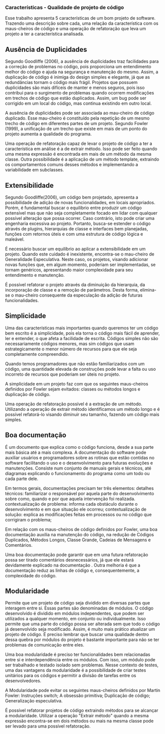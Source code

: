 ### Características - Qualidade de projeto de código

Esse trabalho apresenta 5 características de um bom projeto de software. Trazendo uma descrição sobre cada, uma relação da característica com os maus-cheiros de código e uma operação de refatoração que leva um projeto a ter a característica analisada.

## Ausência de Duplicidades

Segundo Goodliffe (2006), a ausência de duplicidades traz facilidades para a correção de problemas no código, pois proporciona um entendimento melhor do código e ajuda na segurança e manutenção do mesmo. Assim, a duplicação de código é inimiga do design simples e elegante, já que as redundâncias tornam o código mais frágil. Projetos que possuem duplicidades são mais difíceis de manter e menos seguros, pois isso contribui para o surgimento de problemas quando ocorrem modificações em trechos de código que estão duplicados. Assim, um bug pode ser corrigido em um local do código, mas continua existindo em outro local. 

A ausência de duplicidades pode ser associada ao mau-cheiro de código duplicado. Esse mau-cheiro é constituído pela repetição de um mesmo trecho de código em diferentes partes de um projeto. Segundo Fowler (1999), a unificação de um trecho que existe em mais de um ponto do projeto aumenta a qualidade do programa.

Uma operação de refatoração capaz de levar o projeto de código a ter a característica em análise é a de extrair método. Isso pode ser feito quando uma mesma expressão é encontrada em mais de um método da mesma classe. Outra possibilidade é a aplicação de um método template, extraindo os comportamentos comuns desses métodos e implementando a variabilidade em subclasses. 

## Extensibilidade

Segundo Goodliffe(2006), um código bem projetado, apresenta a possibilidade de adição de novas funcionalidades, em locais apropriados. Porém, é fundamental buscar o equilíbrio entre produzir um código extensível mas que não seja completamente focado em lidar com qualquer possível alteração que possa ocorrer. Caso contrário, isto pode criar uma engenharia excessiva ao projeto. Portanto, busca-se estender o código através de plugins, hierarquias de classe e interfaces bem planejadas, funções com retornos úteis e com uma estrutura de código lógica e maleável.

É necessário buscar um equilíbrio ao aplicar a extensibilidade em um projeto. Quando este cuidado é inexistente, encontra-se o mau-cheiro de Generalidade Especulativa. Neste caso, os projetos, visando adicionar novas funções que, em algum momento, poderiam ser implementadas, se tornam genéricos, apresentando maior complexidade para seu entendimento e manutenção.

É possível refatorar o projeto através da diminuição da hierarquia, da incorporação de classe e a remoção de parâmetros. Desta forma, elimina-se o mau-cheiro consequente da especulação da adição de futuras funcionalidades.

## Simplicidade

Uma das características mais importantes quando queremos ter um código bem escrito é a simplicidade, pois ela torna o código mais fácil de aprender, ler e entender, o que afeta a facilidade de escrita. Códigos simples não são necessariamente códigos menores, mas sim códigos que usam estrategicamente o menor número de recursos para que ele seja completamente compreendido.

Quando temos programadores que não estão familiarizados com um código, uma quantidade elevada de construções pode levar a falta ou uso incorreto de recursos que poderiam ser úteis no projeto. 

A simplicidade em um projeto faz com que os seguintes maus-cheiros definidos por Fowler sejam evitados: classes ou métodos longos e duplicação de código.

Uma operação de refatoração possível é a extração de um método. Utilizando a operação de extrair método identificamos um método longo e é possível refatorá-lo visando diminuir seu tamanho, fazendo um código mais simples. 


## Boa documentação

É um documento que explica como o código funciona, desde a sua parte mais básica até a mais complexa. A documentação do software pode auxiliar usuários e programadores sobre as rotinas que estão contidas no software facilitando o uso e o desenvolvimento para futuras evoluções e manutenções. Consiste num conjunto de manuais gerais e técnicos, até 
diagramas explicando o funcionamento do programa como um todo ou cada parte dele.

Em termos gerais, documentações precisam ter três elementos:
detalhes técnicos: familiarizar o responsável por aquela parte do desenvolvimento sobre como, quando e por que aquela intervenção foi realizada.
contextualização de problema: informa cada obstáculo durante o desenvolvimento e em que situação ele ocorreu;
contextualização de solução: explica as modificações feitas em processos ou no código que corrigiram o problema;

Em relação com os maus-cheiros de código definidos por Fowler, uma boa documentação auxilia na manutenção do código, na redução de Códigos Duplicados, Métodos Longos, Classe Grande, Cadeias de Mensagens e Comentários.

Uma boa documentação pode garantir que em uma futura refatoração possa ser tirado comentários desnecessários, já que ele estará devidamente explicado na documentação . Outra melhoria é que a documentação reduz as linhas de código e, consequentemente, a complexidade do código.

## Modularidade

Permite que um projeto de código seja dividido em diversas partes que interagem entre si. Essas partes são denominadas de módulos. O código desenvolvido é dividido em módulos independentes, que podem ser utilizados a qualquer momento, em conjunto ou individualmente. Isso permite que uma parte do código possa ser alterada sem que todo o código já desenvolvido seja modificado. Assim, é muito mais prático atualizar um projeto de código. É preciso lembrar que buscar uma qualidade dentro dessa quebra por módulos do projeto é bastante importante para não se ter problemas de comunicação entre eles.

Uma boa modularidade é preciso ter funcionalidades bem relacionadas entre si e interdependência entre os módulos. Com isso, um módulo pode ser trabalhado e testado isolado sem problemas. Nesse contexto de testes, uma das vantagens da modularidade é a possibilidade de criar testes unitários para os códigos e permitir a divisão de tarefas entre os desenvolvedores.

A Modularidade pode evitar os seguintes maus-cheiros definidos por Martin Fowler: Instruções switch; A obsessão primitiva; Duplicação de código; Generalização especulativa.

É possível refatorar projetos de código extraindo métodos para se alcançar a modularidade. Utilizar a operação "Extrair método" quando a mesma expressão encontra-se em dois métodos ou mais na mesma classe pode ser levado para uma possível refatoração.

